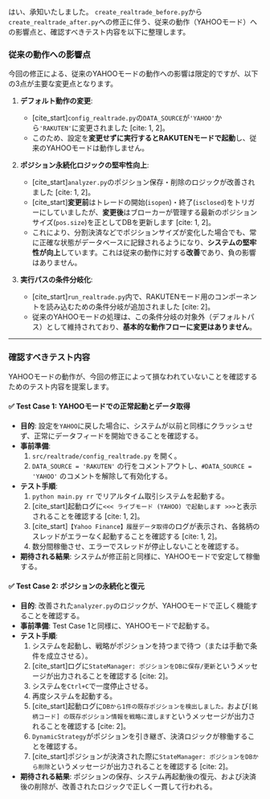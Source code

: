 はい、承知いたしました。
`create_realtrade_before.py`から`create_realtrade_after.py`への修正に伴う、従来の動作（YAHOOモード）への影響点と、確認すべきテスト内容を以下に整理します。

### 従来の動作への影響点

今回の修正による、従来のYAHOOモードの動作への影響は限定的ですが、以下の3点が主要な変更点となります。

1.  **デフォルト動作の変更**:
    - [cite_start]`config_realtrade.py`の`DATA_SOURCE`が`'YAHOO'`から`'RAKUTEN'`に変更されました [cite: 1, 2]。
    - このため、設定を**変更せずに実行するとRAKUTENモードで起動**し、従来のYAHOOモードは動作しません。

2.  **ポジション永続化ロジックの堅牢性向上**:
    - [cite_start]`analyzer.py`のポジション保存・削除のロジックが改善されました [cite: 1, 2]。
    - [cite_start]**変更前**はトレードの開始(`isopen`)・終了(`isclosed`)をトリガーにしていましたが、**変更後**はブローカーが管理する最新のポジションサイズ(`pos.size`)を正としてDBを更新します [cite: 1, 2]。
    - これにより、分割決済などでポジションサイズが変化した場合でも、常に正確な状態がデータベースに記録されるようになり、**システムの堅牢性が向上**しています。これは従来の動作に対する**改善**であり、負の影響はありません。

3.  **実行パスの条件分岐化**:
    - [cite_start]`run_realtrade.py`内で、RAKUTENモード用のコンポーネントを読み込むための条件分岐が追加されました [cite: 2]。
    - 従来のYAHOOモードの処理は、この条件分岐の対象外（デフォルトパス）として維持されており、**基本的な動作フローに変更はありません**。

***
### 確認すべきテスト内容

YAHOOモードの動作が、今回の修正によって損なわれていないことを確認するためのテスト内容を提案します。

#### ✅ Test Case 1: YAHOOモードでの正常起動とデータ取得
- **目的**: 設定を`YAHOO`に戻した場合に、システムが以前と同様にクラッシュせず、正常にデータフィードを開始できることを確認する。
- **事前準備**:
    1. `src/realtrade/config_realtrade.py` を開く。
    2. `DATA_SOURCE = 'RAKUTEN'` の行をコメントアウトし、`#DATA_SOURCE = 'YAHOO'` のコメントを解除して有効化する。
- **テスト手順**:
    1. `python main.py rr` でリアルタイム取引システムを起動する。
    2. [cite_start]起動ログに`<<< ライブモード (YAHOO) で起動します >>>`と表示されることを確認する [cite: 1, 2]。
    3. [cite_start]`【Yahoo Finance】履歴データ取得`のログが表示され、各銘柄のスレッドがエラーなく起動することを確認する [cite: 1, 2]。
    4. 数分間稼働させ、エラーでスレッドが停止しないことを確認する。
- **期待される結果**: システムが修正前と同様に、YAHOOモードで安定して稼働する。

#### ✅ Test Case 2: ポジションの永続化と復元
- **目的**: 改善された`analyzer.py`のロジックが、YAHOOモードで正しく機能することを確認する。
- **事前準備**: Test Case 1と同様に、YAHOOモードで起動する。
- **テスト手順**:
    1. システムを起動し、戦略がポジションを持つまで待つ（または手動で条件を成立させる）。
    2. [cite_start]ログに`StateManager: ポジションをDBに保存/更新`というメッセージが出力されることを確認する [cite: 2]。
    3. システムを`Ctrl+C`で一度停止させる。
    4. 再度システムを起動する。
    5. [cite_start]起動ログに`DBから1件の既存ポジションを検出しました。`および`[銘柄コード] の既存ポジション情報を戦略に渡します`というメッセージが出力されることを確認する [cite: 2]。
    6. `DynamicStrategy`がポジションを引き継ぎ、決済ロジックが稼働することを確認する。
    7. [cite_start]ポジションが決済された際に`StateManager: ポジションをDBから削除`というメッセージが出力されることを確認する [cite: 2]。
- **期待される結果**: ポジションの保存、システム再起動後の復元、および決済後の削除が、改善されたロジックで正しく一貫して行われる。
